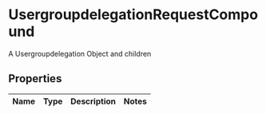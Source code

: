 

# UsergroupdelegationRequestCompound

A Usergroupdelegation Object and children

## Properties

| Name | Type | Description | Notes |
|------------ | ------------- | ------------- | -------------|



